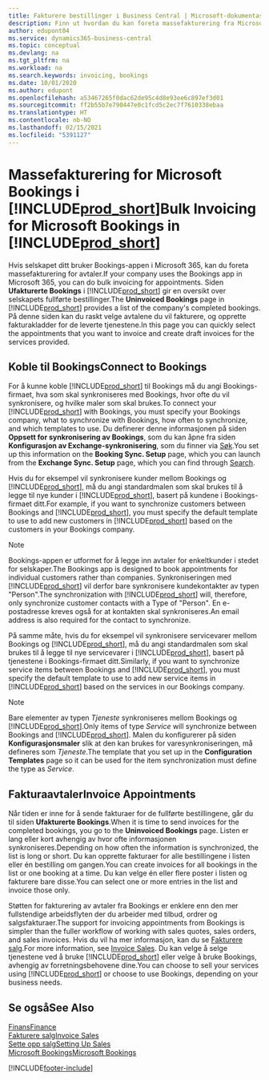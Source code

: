 ```yaml
---
title: Fakturere bestillinger i Business Central | Microsoft-dokumentasjon
description: Finn ut hvordan du kan foreta massefakturering fra Microsoft Bookings i Business Central.
author: edupont04
ms.service: dynamics365-business-central
ms.topic: conceptual
ms.devlang: na
ms.tgt_pltfrm: na
ms.workload: na
ms.search.keywords: invoicing, bookings
ms.date: 10/01/2020
ms.author: edupont
ms.openlocfilehash: a53467265f0dac62de95c4d8e93ee6c897ef3d01
ms.sourcegitcommit: ff2b55b7e790447e0c1fcd5c2ec7f7610338ebaa
ms.translationtype: HT
ms.contentlocale: nb-NO
ms.lasthandoff: 02/15/2021
ms.locfileid: "5391127"
---
```

# <a name="bulk-invoicing-for-microsoft-bookings-in-prod_short"></a><span data-ttu-id="26174-103">Massefakturering for Microsoft Bookings i [!INCLUDE[prod_short](includes/prod_short.md)]</span><span class="sxs-lookup"><span data-stu-id="26174-103">Bulk Invoicing for Microsoft Bookings in [!INCLUDE[prod_short](includes/prod_short.md)]</span></span>
<span data-ttu-id="26174-104">Hvis selskapet ditt bruker Bookings-appen i Microsoft 365, kan du foreta massefakturering for avtaler.</span><span class="sxs-lookup"><span data-stu-id="26174-104">If your company uses the Bookings app in Microsoft 365, you can do bulk invoicing for appointments.</span></span> <span data-ttu-id="26174-105">Siden **Ufakturerte Bookings** i [!INCLUDE[prod_short](includes/prod_short.md)] gir en oversikt over selskapets fullførte bestillinger.</span><span class="sxs-lookup"><span data-stu-id="26174-105">The **Uninvoiced Bookings** page in [!INCLUDE[prod_short](includes/prod_short.md)] provides a list of the company's completed bookings.</span></span> <span data-ttu-id="26174-106">På denne siden kan du raskt velge avtalene du vil fakturere, og opprette fakturakladder for de leverte tjenestene.</span><span class="sxs-lookup"><span data-stu-id="26174-106">In this page you can quickly select the appointments that you want to invoice and create draft invoices for the services provided.</span></span>  

## <a name="connect-to-bookings"></a><span data-ttu-id="26174-107">Koble til Bookings</span><span class="sxs-lookup"><span data-stu-id="26174-107">Connect to Bookings</span></span>
<span data-ttu-id="26174-108">For å kunne koble [!INCLUDE[prod_short](includes/prod_short.md)] til Bookings må du angi Bookings-firmaet, hva som skal synkroniseres med Bookings, hvor ofte du vil synkronisere, og hvilke maler som skal brukes.</span><span class="sxs-lookup"><span data-stu-id="26174-108">To connect your [!INCLUDE[prod_short](includes/prod_short.md)] with Bookings, you must specify your Bookings company, what to synchronize with Bookings, how often to synchronize, and which templates to use.</span></span> <span data-ttu-id="26174-109">Du definerer denne informasjonen på siden **Oppsett for synkronisering av Bookings**, som du kan åpne fra siden **Konfigurasjon av Exchange-synkronisering**, som du finner via [Søk](ui-search.md).</span><span class="sxs-lookup"><span data-stu-id="26174-109">You set up this information on the **Booking Sync. Setup** page, which you can launch from the **Exchange Sync. Setup** page, which you can find through [Search](ui-search.md).</span></span>  

<span data-ttu-id="26174-110">Hvis du for eksempel vil synkronisere kunder mellom Bookings og [!INCLUDE[prod_short](includes/prod_short.md)], må du angi standardmalen som skal brukes til å legge til nye kunder i [!INCLUDE[prod_short](includes/prod_short.md)], basert på kundene i Bookings-firmaet ditt.</span><span class="sxs-lookup"><span data-stu-id="26174-110">For example, if you want to synchronize customers between Bookings and [!INCLUDE[prod_short](includes/prod_short.md)], you must specify the default template to use to add new customers in [!INCLUDE[prod_short](includes/prod_short.md)] based on the customers in your Bookings company.</span></span>  

> [!NOTE]
> <span data-ttu-id="26174-111">Bookings-appen er utformet for å legge inn avtaler for enkeltkunder i stedet for selskaper.</span><span class="sxs-lookup"><span data-stu-id="26174-111">The Bookings app is designed to book appointments for individual customers rather than companies.</span></span> <span data-ttu-id="26174-112">Synkroniseringen med [!INCLUDE[prod_short](includes/prod_short.md)] vil derfor bare synkronisere kundekontakter av typen "Person".</span><span class="sxs-lookup"><span data-stu-id="26174-112">The synchronization with [!INCLUDE[prod_short](includes/prod_short.md)] will, therefore, only synchronize customer contacts with a Type of "Person".</span></span> <span data-ttu-id="26174-113">En e-postadresse kreves også for at kontakten skal synkroniseres.</span><span class="sxs-lookup"><span data-stu-id="26174-113">An email address is also required for the contact to synchronize.</span></span>  

<span data-ttu-id="26174-114">På samme måte, hvis du for eksempel vil synkronisere servicevarer mellom Bookings og [!INCLUDE[prod_short](includes/prod_short.md)], må du angi standardmalen som skal brukes til å legge til nye servicevarer i [!INCLUDE[prod_short](includes/prod_short.md)], basert på tjenestene i Bookings-firmaet ditt.</span><span class="sxs-lookup"><span data-stu-id="26174-114">Similarly, if you want to synchronize service items between Bookings and [!INCLUDE[prod_short](includes/prod_short.md)], you must specify the default template to use to add new service items in [!INCLUDE[prod_short](includes/prod_short.md)] based on the services in our Bookings company.</span></span>  

> [!NOTE]
> <span data-ttu-id="26174-115">Bare elementer av typen *Tjeneste* synkroniseres mellom Bookings og [!INCLUDE[prod_short](includes/prod_short.md)].</span><span class="sxs-lookup"><span data-stu-id="26174-115">Only items of type *Service* will synchronize between Bookings and [!INCLUDE[prod_short](includes/prod_short.md)].</span></span> <span data-ttu-id="26174-116">Malen du konfigurerer på siden **Konfigurasjonsmaler** slik at den kan brukes for varesynkroniseringen, må defineres som *Tjeneste*.</span><span class="sxs-lookup"><span data-stu-id="26174-116">The template that you set up in the **Configuration Templates** page so it can be used for the item synchronization must define the type as *Service*.</span></span>

## <a name="invoice-appointments"></a><span data-ttu-id="26174-117">Fakturaavtaler</span><span class="sxs-lookup"><span data-stu-id="26174-117">Invoice Appointments</span></span>
<span data-ttu-id="26174-118">Når tiden er inne for å sende fakturaer for de fullførte bestillingene, går du til siden **Ufakturerte Bookings**.</span><span class="sxs-lookup"><span data-stu-id="26174-118">When it is time to send invoices for the completed bookings, you go to the **Uninvoiced Bookings** page.</span></span> <span data-ttu-id="26174-119">Listen er lang eller kort avhengig av hvor ofte informasjonen synkroniseres.</span><span class="sxs-lookup"><span data-stu-id="26174-119">Depending on how often the information is synchronized, the list is long or short.</span></span> <span data-ttu-id="26174-120">Du kan opprette fakturaer for alle bestillingene i listen eller én bestilling om gangen.</span><span class="sxs-lookup"><span data-stu-id="26174-120">You can create invoices for all bookings in the list or one booking at a time.</span></span> <span data-ttu-id="26174-121">Du kan velge én eller flere poster i listen og fakturere bare disse.</span><span class="sxs-lookup"><span data-stu-id="26174-121">You can select one or more entries in the list and invoice those only.</span></span>  

<span data-ttu-id="26174-122">Støtten for fakturering av avtaler fra Bookings er enklere enn den mer fullstendige arbeidsflyten der du arbeider med tilbud, ordrer og salgsfakturaer.</span><span class="sxs-lookup"><span data-stu-id="26174-122">The support for invoicing appointments from Bookings is simpler than the fuller workflow of working with sales quotes, sales orders, and sales invoices.</span></span> <span data-ttu-id="26174-123">Hvis du vil ha mer informasjon, kan du se [Fakturere salg](sales-how-invoice-sales.md).</span><span class="sxs-lookup"><span data-stu-id="26174-123">For more information, see [Invoice Sales](sales-how-invoice-sales.md).</span></span> <span data-ttu-id="26174-124">Du kan velge å selge tjenestene ved å bruke [!INCLUDE[prod_short](includes/prod_short.md)] eller velge å bruke Bookings, avhengig av forretningsbehovene dine.</span><span class="sxs-lookup"><span data-stu-id="26174-124">You can choose to sell your services using [!INCLUDE[prod_short](includes/prod_short.md)] or choose to use Bookings, depending on your business needs.</span></span>  

## <a name="see-also"></a><span data-ttu-id="26174-125">Se også</span><span class="sxs-lookup"><span data-stu-id="26174-125">See Also</span></span>
[<span data-ttu-id="26174-126">Finans</span><span class="sxs-lookup"><span data-stu-id="26174-126">Finance</span></span>](finance.md)  
[<span data-ttu-id="26174-127">Fakturere salg</span><span class="sxs-lookup"><span data-stu-id="26174-127">Invoice Sales</span></span>](sales-how-invoice-sales.md)  
[<span data-ttu-id="26174-128">Sette opp salg</span><span class="sxs-lookup"><span data-stu-id="26174-128">Setting Up Sales</span></span>](sales-setup-sales.md)  
[<span data-ttu-id="26174-129">Microsoft Bookings</span><span class="sxs-lookup"><span data-stu-id="26174-129">Microsoft Bookings</span></span>](https://products.office.com/business/scheduling-and-booking-app)  


[!INCLUDE[footer-include](includes/footer-banner.md)]